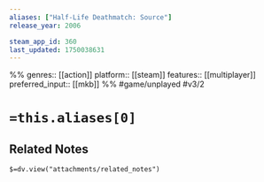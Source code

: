 ```yaml
---
aliases: ["Half-Life Deathmatch: Source"]
release_year: 2006

steam_app_id: 360
last_updated: 1750038631
---
```

%%
genres:: [[action]]
platform:: [[steam]]
features:: [[multiplayer]]
preferred_input:: [[mkb]]
%%
#game/unplayed
#v3/2

# `=this.aliases[0]`
## Related Notes
`$=dv.view("attachments/related_notes")`
